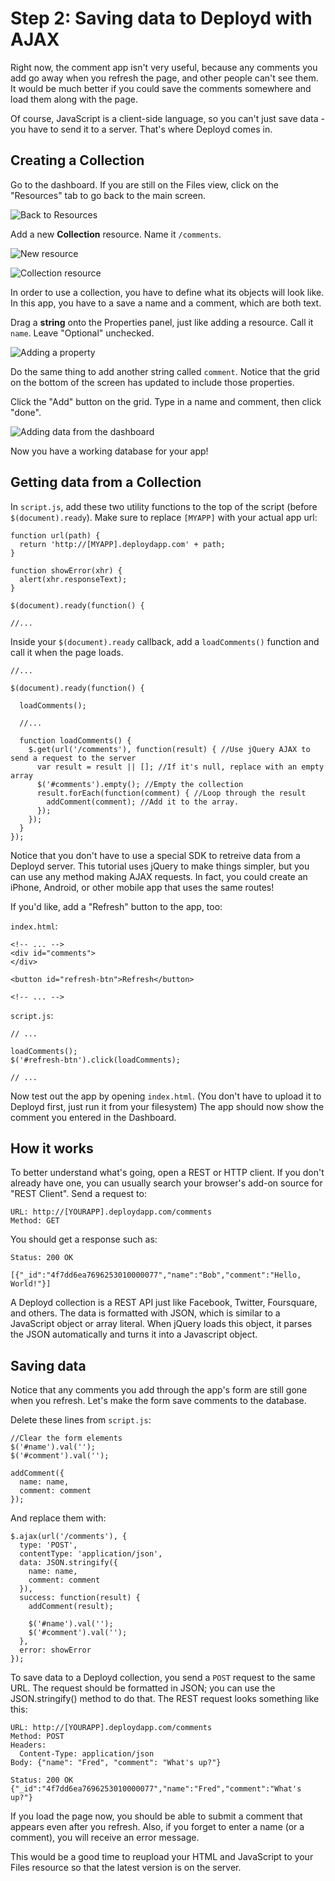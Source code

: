 # Step 2: Saving data to Deployd with AJAX

Right now, the comment app isn't very useful, because any comments you add go away when you refresh the page, and other people can't see them. It would be much better if you could save the comments somewhere and load them along with the page. 

Of course, JavaScript is a client-side language, so you can't just save data - you have to send it to a server. That's where Deployd comes in. 


## Creating a Collection

Go to the dashboard. If you are still on the Files view, click on the "Resources" tab to go back to the main screen. 

![Back to Resources](step2img/screenshot01.png)

Add a new **Collection** resource. Name it `/comments`.

![New resource](step2img/screenshot02.png)

![Collection resource](step2img/screenshot03.png)

In order to use a collection, you have to define what its objects will look like. In this app, you have to a save a name and a comment, which are both text. 

Drag a **string** onto the Properties panel, just like adding a resource. Call it `name`. Leave "Optional" unchecked.

![Adding a property](step2img/screenshot04.png)

Do the same thing to add another string called `comment`. Notice that the grid on the bottom of the screen has updated to include those properties.

Click the "Add" button on the grid. Type in a name and comment, then click "done".

![Adding data from the dashboard](step2img/screenshot05.png)

Now you have a working database for your app! 

## Getting data from a Collection

In `script.js`, add these two utility functions to the top of the script (before `$(document).ready`). Make sure to replace `[MYAPP]` with your actual app url:

    function url(path) {
      return 'http://[MYAPP].deploydapp.com' + path;
    }

    function showError(xhr) {
      alert(xhr.responseText);
    }

    $(document).ready(function() {

    //...

Inside your `$(document).ready` callback, add a `loadComments()` function and call it when the page loads.

    //...

    $(document).ready(function() {

      loadComments();

      //...

      function loadComments() {
        $.get(url('/comments'), function(result) { //Use jQuery AJAX to send a request to the server
          var result = result || []; //If it's null, replace with an empty array
          $('#comments').empty(); //Empty the collection
          result.forEach(function(comment) { //Loop through the result
            addComment(comment); //Add it to the array.
          });
        });
      }
    });

Notice that you don't have to use a special SDK to retreive data from a Deployd server. This tutorial uses jQuery to make things simpler, but you can use any method making AJAX requests. In fact, you could create an iPhone, Android, or other mobile app that uses the same routes!

If you'd like, add a "Refresh" button to the app, too:

`index.html`:

    <!-- ... -->
    <div id="comments">
    </div>

    <button id="refresh-btn">Refresh</button>

    <!-- ... -->

`script.js`:

    // ...

    loadComments();
    $('#refresh-btn').click(loadComments);

    // ...

Now test out the app by opening `index.html`. (You don't have to upload it to Deployd first, just run it from your filesystem) The app should now show the comment you entered in the Dashboard. 

## How it works

To better understand what's going, open a REST or HTTP client. If you don't already have one, you can usually search your browser's add-on source for "REST Client". Send a request to:

    URL: http://[YOURAPP].deploydapp.com/comments
    Method: GET

You should get a response such as:

    Status: 200 OK

    [{"_id":"4f7dd6ea7696253010000077","name":"Bob","comment":"Hello, World!"}]

A Deployd collection is a REST API just like Facebook, Twitter, Foursquare, and others. The data is formatted with JSON, which is similar to a JavaScript object or array literal. When jQuery loads this object, it parses the JSON automatically and turns it into a Javascript object.

## Saving data

Notice that any comments you add through the app's form are still gone when you refresh. Let's make the form save comments to the database. 

Delete these lines from `script.js`:

    //Clear the form elements
    $('#name').val('');
    $('#comment').val('');

    addComment({
      name: name,
      comment: comment
    });

And replace them with: 

    $.ajax(url('/comments'), {
      type: 'POST',
      contentType: 'application/json',
      data: JSON.stringify({
        name: name,
        comment: comment
      }),
      success: function(result) {
        addComment(result);
        
        $('#name').val('');
        $('#comment').val('');
      },
      error: showError
    });

To save data to a Deployd collection, you send a `POST` request to the same URL. The request should be formatted in JSON; you can use the JSON.stringify() method to do that. The REST request looks something like this:

    URL: http://[YOURAPP].deploydapp.com/comments
    Method: POST
    Headers:
      Content-Type: application/json
    Body: {"name": "Fred", "comment": "What's up?"}

    Status: 200 OK
    {"_id":"4f7dd6ea7696253010000077","name":"Fred","comment":"What's up?"}

If you load the page now, you should be able to submit a comment that appears even after you refresh. Also, if you forget to enter a name (or a comment), you will receive an error message.

This would be a good time to reupload your HTML and JavaScript to your Files resource so that the latest version is on the server.
